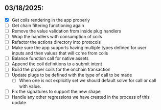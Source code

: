 ## 03/18/2025:

- [x] Get coils rendering in the app properly
- [ ] Get chain filtering functioning again
- [ ] Remove the value validation from inside plug handlers
- [ ] Wrap the handlers with consumption of coils
- [ ] Refactor the actions directory into protocols
- [ ] Make sure the app supports having multiple types defined for user
   inputs and then values that will come from coils
- [ ] Balance function call for native assets
- [ ] Append the coil definitions to a submit intent
- [ ] Build the proper coils for the onchain transaction
- [ ] Update plugs to be defined with the type of call to be made
   - [ ] When one is not explicitly set we should default solve for
      call or call with value.
- [ ] Fix the signatures to support the new shape
- [ ] Handle any other regressions we have created in the process of this update
